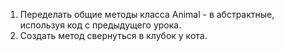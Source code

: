 1. Переделать общие методы класса Animal - в абстрактные, используя код с предыдущего урока.
2. Создать метод свернуться в клубок у кота.